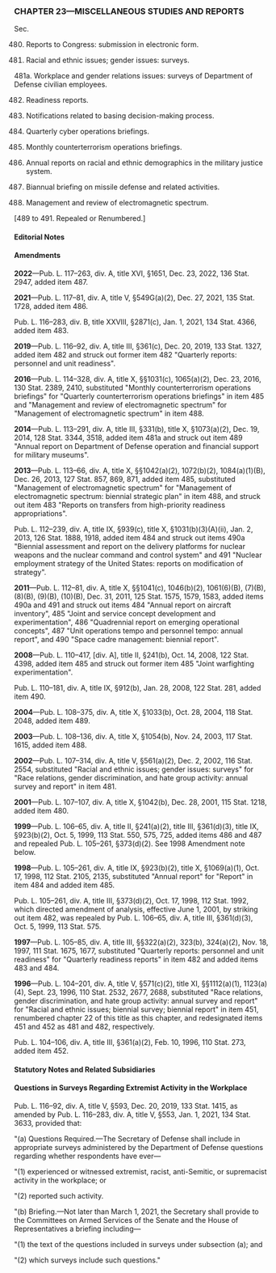 ### **CHAPTER 23—MISCELLANEOUS STUDIES AND REPORTS** ###

Sec.

480. Reports to Congress: submission in electronic form.

481. Racial and ethnic issues; gender issues: surveys.

481a. Workplace and gender relations issues: surveys of Department of Defense civilian employees.

482. Readiness reports.

483. Notifications related to basing decision-making process.

484. Quarterly cyber operations briefings.

485. Monthly counterterrorism operations briefings.

486. Annual reports on racial and ethnic demographics in the military justice system.

487. Biannual briefing on missile defense and related activities.

488. Management and review of electromagnetic spectrum.

[489 to 491. Repealed or Renumbered.]

#### **Editorial Notes** ####

#### Amendments ####

**2022**—Pub. L. 117–263, div. A, title XVI, §1651, Dec. 23, 2022, 136 Stat. 2947, added item 487.

**2021**—Pub. L. 117–81, div. A, title V, §549G(a)(2), Dec. 27, 2021, 135 Stat. 1728, added item 486.

Pub. L. 116–283, div. B, title XXVIII, §2871(c), Jan. 1, 2021, 134 Stat. 4366, added item 483.

**2019**—Pub. L. 116–92, div. A, title III, §361(c), Dec. 20, 2019, 133 Stat. 1327, added item 482 and struck out former item 482 "Quarterly reports: personnel and unit readiness".

**2016**—Pub. L. 114–328, div. A, title X, §§1031(c), 1065(a)(2), Dec. 23, 2016, 130 Stat. 2389, 2410, substituted "Monthly counterterrorism operations briefings" for "Quarterly counterterrorism operations briefings" in item 485 and "Management and review of electromagnetic spectrum" for "Management of electromagnetic spectrum" in item 488.

**2014**—Pub. L. 113–291, div. A, title III, §331(b), title X, §1073(a)(2), Dec. 19, 2014, 128 Stat. 3344, 3518, added item 481a and struck out item 489 "Annual report on Department of Defense operation and financial support for military museums".

**2013**—Pub. L. 113–66, div. A, title X, §§1042(a)(2), 1072(b)(2), 1084(a)(1)(B), Dec. 26, 2013, 127 Stat. 857, 869, 871, added item 485, substituted "Management of electromagnetic spectrum" for "Management of electromagnetic spectrum: biennial strategic plan" in item 488, and struck out item 483 "Reports on transfers from high-priority readiness appropriations".

Pub. L. 112–239, div. A, title IX, §939(c), title X, §1031(b)(3)(A)(ii), Jan. 2, 2013, 126 Stat. 1888, 1918, added item 484 and struck out items 490a "Biennial assessment and report on the delivery platforms for nuclear weapons and the nuclear command and control system" and 491 "Nuclear employment strategy of the United States: reports on modification of strategy".

**2011**—Pub. L. 112–81, div. A, title X, §§1041(c), 1046(b)(2), 1061(6)(B), (7)(B), (8)(B), (9)(B), (10)(B), Dec. 31, 2011, 125 Stat. 1575, 1579, 1583, added items 490a and 491 and struck out items 484 "Annual report on aircraft inventory", 485 "Joint and service concept development and experimentation", 486 "Quadrennial report on emerging operational concepts", 487 "Unit operations tempo and personnel tempo: annual report", and 490 "Space cadre management: biennial report".

**2008**—Pub. L. 110–417, [div. A], title II, §241(b), Oct. 14, 2008, 122 Stat. 4398, added item 485 and struck out former item 485 "Joint warfighting experimentation".

Pub. L. 110–181, div. A, title IX, §912(b), Jan. 28, 2008, 122 Stat. 281, added item 490.

**2004**—Pub. L. 108–375, div. A, title X, §1033(b), Oct. 28, 2004, 118 Stat. 2048, added item 489.

**2003**—Pub. L. 108–136, div. A, title X, §1054(b), Nov. 24, 2003, 117 Stat. 1615, added item 488.

**2002**—Pub. L. 107–314, div. A, title V, §561(a)(2), Dec. 2, 2002, 116 Stat. 2554, substituted "Racial and ethnic issues; gender issues: surveys" for "Race relations, gender discrimination, and hate group activity: annual survey and report" in item 481.

**2001**—Pub. L. 107–107, div. A, title X, §1042(b), Dec. 28, 2001, 115 Stat. 1218, added item 480.

**1999**—Pub. L. 106–65, div. A, title II, §241(a)(2), title III, §361(d)(3), title IX, §923(b)(2), Oct. 5, 1999, 113 Stat. 550, 575, 725, added items 486 and 487 and repealed Pub. L. 105–261, §373(d)(2). See 1998 Amendment note below.

**1998**—Pub. L. 105–261, div. A, title IX, §923(b)(2), title X, §1069(a)(1), Oct. 17, 1998, 112 Stat. 2105, 2135, substituted "Annual report" for "Report" in item 484 and added item 485.

Pub. L. 105–261, div. A, title III, §373(d)(2), Oct. 17, 1998, 112 Stat. 1992, which directed amendment of analysis, effective June 1, 2001, by striking out item 482, was repealed by Pub. L. 106–65, div. A, title III, §361(d)(3), Oct. 5, 1999, 113 Stat. 575.

**1997**—Pub. L. 105–85, div. A, title III, §§322(a)(2), 323(b), 324(a)(2), Nov. 18, 1997, 111 Stat. 1675, 1677, substituted "Quarterly reports: personnel and unit readiness" for "Quarterly readiness reports" in item 482 and added items 483 and 484.

**1996**—Pub. L. 104–201, div. A, title V, §571(c)(2), title XI, §§1112(a)(1), 1123(a)(4), Sept. 23, 1996, 110 Stat. 2532, 2677, 2688, substituted "Race relations, gender discrimination, and hate group activity: annual survey and report" for "Racial and ethnic issues; biennial survey; biennial report" in item 451, renumbered chapter 22 of this title as this chapter, and redesignated items 451 and 452 as 481 and 482, respectively.

Pub. L. 104–106, div. A, title III, §361(a)(2), Feb. 10, 1996, 110 Stat. 273, added item 452.

#### **Statutory Notes and Related Subsidiaries** ####

#### Questions in Surveys Regarding Extremist Activity in the Workplace ####

Pub. L. 116–92, div. A, title V, §593, Dec. 20, 2019, 133 Stat. 1415, as amended by Pub. L. 116–283, div. A, title V, §553, Jan. 1, 2021, 134 Stat. 3633, provided that:

"(a) Questions Required.—The Secretary of Defense shall include in appropriate surveys administered by the Department of Defense questions regarding whether respondents have ever—

"(1) experienced or witnessed extremist, racist, anti-Semitic, or supremacist activity in the workplace; or

"(2) reported such activity.

"(b) Briefing.—Not later than March 1, 2021, the Secretary shall provide to the Committees on Armed Services of the Senate and the House of Representatives a briefing including—

"(1) the text of the questions included in surveys under subsection (a); and

"(2) which surveys include such questions."